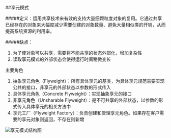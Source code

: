 ##享元模式

#####定义：运用共享技术来有效的支持大量细颗粒度对象的复用。它通过共享已经存在的对象来大幅度减少需要创建的对象数量、避免大量相似类的开销，从而提高系统资源的利用率。

#####缺点：
1. 为了使对象可以共享，需要将不能共享的状态外部化，增加复杂性
2. 读取享元模式的外部状态会使得运行时间稍微变长

主要角色
1. 抽象享元角色（Flyweight）：所有具体享元的基类，为具体享元规范需要实现公共的接口，非享元的外部状态以参数的形式传入
2. 具体享元角色（Concrete Flyweight）：实现抽象享元的接口
3. 非享元角色（Unsharable Flyweight）：是不可共享的外部状态，以参数的形式传入具体享元的相关方法中
4. 享元工厂（Flyweight Factory）：负责创建和管理享元角色。如果存在客户需要的享元对象则返回，不存在则新增

![享元模式结构图](http://c.biancheng.net/uploads/allimg/181115/3-1Q115161342242.gif "享元模式结构图")